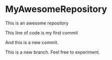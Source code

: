 # MyAwesomeRepository
This is an awesome repository

This line of code is my first commit

And this is a new commit.

This is a new branch. Feel free to experiment.